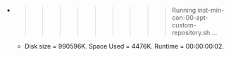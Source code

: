 * >>>>>>>>> Running inst-min-con-00-apt-custom-repository.sh ...
  * Disk size = 990596K. Space Used = 4476K. Runtime = 00:00:00:02.
